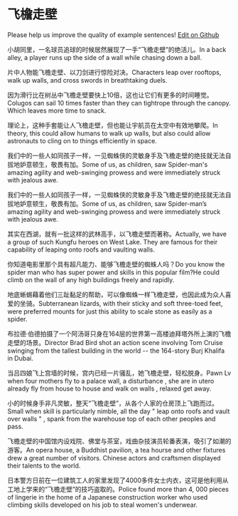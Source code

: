 # 飞檐走壁

Please help us improve the quality of example sentences! [Edit on Github](https://github.com/jiyushe/jiyu-example-sentence-source/blob/main/chinese/feiyanzoubi.md)

<p><span class="chinese">小胡同里，一名球员追球的时候居然展现了一手“飞檐走壁”的绝活儿。</span><span class="english">In a back alley, a player runs up the side of a wall while chasing down a ball.</span></p>

<p><span class="chinese">片中人物能飞檐走壁、以刀剑进行惊险对决。</span><span class="english">Characters leap over rooftops, walk up walls, and cross swords in breathtaking duels.</span></p>

<p><span class="chinese">因为滑行比在树丛中飞檐走壁要快上10倍，这也让它们有更多的时间睡觉。</span><span class="english">Colugos can sail 10 times faster than they can tightrope through the canopy. Which leaves more time to snack.</span></p>

<p><span class="chinese">理论上，这种手套能让人飞檐走壁，但也能让宇航员在太空中有效地攀爬。</span><span class="english">In theory, this could allow humans to walk up walls, but also could allow astronauts to cling on to things efficiently in space.</span></p>

<p><span class="chinese">我们中的一些人如同孩子一样，一见蜘蛛侠的灵敏身手及飞檐走壁的绝技就无法自拔地妒意顿生，敬畏有加。</span><span class="english">Some of us, as children, saw Spider-man's amazing agility and web-swinging prowess and were immediately struck with jealous awe.</span></p>

<p><span class="chinese">我们中的一些人如同孩子一样，一见蜘蛛侠的灵敏身手及飞檐走壁的绝技就无法自拔地妒意顿生，敬畏有加。</span><span class="english">Some of us, as children, saw Spider-man’s amazing agility and web-swinging prowess and were immediately struck with jealous awe.</span></p>

<p><span class="chinese">其实在西湖，就有一批这样的武林高手，以飞檐走壁而著称。</span><span class="english">Actually, we have a group of such Kungfu heroes on West Lake. They are famous for their capability of leaping onto roofs and vaulting walls.</span></p>

<p><span class="chinese">你知道电影里那个具有超凡能力、能够飞檐走壁的蜘蛛人吗？</span><span class="english">Do you know the spider man who has super power and skills in this popular film?He could climb on the wall of any high buildings freely and rapidly.</span></p>

<p><span class="chinese">地底蜥蜴藉着他们三趾黏足的帮助，可以像蜘蛛一样飞檐走壁，也因此成为众人喜爱的坐骑。</span><span class="english">Subterranean lizards, with their sticky and soft three-toed feet, were preferred mounts for just this ability to scale stone as easily as a spider.</span></p>

<p><span class="chinese">布拉德·伯德拍摄了一个阿汤哥只身在164层的世界第一高楼迪拜塔外所上演的飞檐走壁的场景。</span><span class="english">Director Brad Bird shot an action scene involving Tom Cruise swinging from the tallest building in the world -- the 164-story Burj Khalifa in Dubai.</span></p>

<p><span class="chinese">当吕四娘飞上宫墙的时候，宫内已经一片骚乱，她飞檐走壁，轻松脱身。</span><span class="english">Pawn Lv when four mothers fly to a palace wall, a disturbance , she are in utero already fly from house to house and walk on walls , relaxed get away.</span></p>

<p><span class="chinese">小的时候身手非凡灵敏，整天“飞檐走壁”，从各个人家的仓房顶上飞跑而过。</span><span class="english">Small when skill is particularly nimble, all the day " leap onto roofs and vault over walls " , spank from the warehouse top of each other peoples and pass.</span></p>

<p><span class="chinese">飞檐走壁的中国馆内设戏院、佛堂与茶室，戏曲杂技演员轮番表演，吸引了如潮的游客。</span><span class="english">An opera house, a Buddhist pavilion, a tea hourse and other fixtures drew a great number of visitors. Chinese actors and craftsmen displayed their talents to the world.</span></p>

<p><span class="chinese">日本警方日前在一位建筑工人的家里发现了4000多件女士内衣，这可是他利用从工地上学来的“飞檐走壁”的技巧盗取的。</span><span class="english">Police found more than 4, 000 pieces of lingerie in the home of a Japanese construction worker who used climbing skills developed on his job to steal women's underwear.</span></p>

